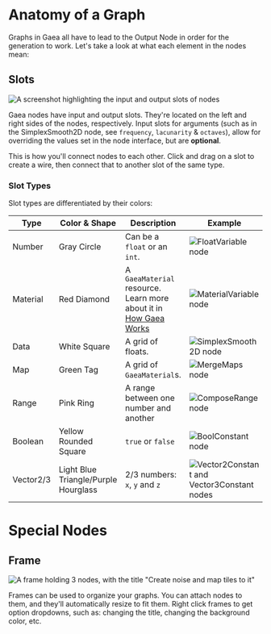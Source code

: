# Anatomy of a Graph

Graphs in Gaea all have to lead to the Output Node in order for the generation to work. Let's take a look at what each element in the nodes mean:

## Slots

![A screenshot highlighting the input and output slots of nodes](/../assets/tutorials/anatomy-of-a-graph/slots.png)

Gaea nodes have input and output slots. They're located on the left and right sides of the nodes, respectively. Input slots for arguments (such as in the SimplexSmooth2D node, see `frequency`, `lacunarity` & `octaves`), allow for overriding the values set in the node interface, but are **optional**.

This is how you'll connect nodes to each other. Click and drag on a slot to create a wire, then connect that to another slot of the same type.

### Slot Types
Slot types are differentiated by their colors:

| Type | Color & Shape | Description | Example |
| --- | --- | --- | --- |
| Number | Gray Circle | Can be a `float` or an `int`. | ![FloatVariable node](/../assets/tutorials/anatomy-of-a-graph/float_example.png) |
| Material | Red Diamond | A `GaeaMaterial` resource. Learn more about it in [How Gaea Works](/how-gaea-works.md) | ![MaterialVariable node](/../assets/tutorials/anatomy-of-a-graph/material_example.png) |
| Data | White Square | A grid of floats. | ![SimplexSmooth2D node](/../assets/tutorials/anatomy-of-a-graph/data_example.png) |
| Map | Green Tag | A grid of `GaeaMaterial`s. | ![MergeMaps node](/../assets/tutorials/anatomy-of-a-graph/map_example.png) | 
| Range | Pink Ring | A range between one number and another | ![ComposeRange node](/../assets/tutorials/anatomy-of-a-graph/range_example.png) |
| Boolean | Yellow Rounded Square | `true` or `false` | ![BoolConstant node](/../assets/tutorials/anatomy-of-a-graph/bool_example.png) |
| Vector2/3 | Light Blue Triangle/Purple Hourglass | 2/3 numbers: `x`, `y` and `z` | ![Vector2Constant and Vector3Constant nodes](/../assets/tutorials/anatomy-of-a-graph/vector_examples.png) |


# Special Nodes

## Frame

![A frame holding 3 nodes, with the title "Create noise and map tiles to it"](/../assets/tutorials/anatomy-of-a-graph/frame.png)

Frames can be used to organize your graphs. You can attach nodes to them, and they'll automatically resize to fit them. Right click frames to get option dropdowns, such as: changing the title, changing the background color, etc.